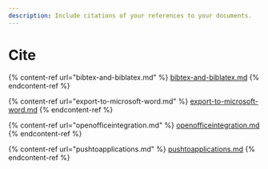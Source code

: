 ```yaml
---
description: Include citations of your references to your documents.
---
```


# Cite

{% content-ref url="bibtex-and-biblatex.md" %}
[bibtex-and-biblatex.md](bibtex-and-biblatex.md)
{% endcontent-ref %}

{% content-ref url="export-to-microsoft-word.md" %}
[export-to-microsoft-word.md](export-to-microsoft-word.md)
{% endcontent-ref %}

{% content-ref url="openofficeintegration.md" %}
[openofficeintegration.md](openofficeintegration.md)
{% endcontent-ref %}

{% content-ref url="pushtoapplications.md" %}
[pushtoapplications.md](pushtoapplications.md)
{% endcontent-ref %}
